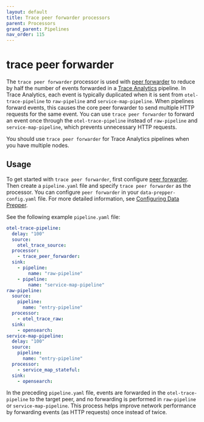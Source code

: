 ```yaml
---
layout: default
title: Trace peer forwarder processors
parent: Processors
grand_parent: Pipelines
nav_order: 115
---
```


# trace peer forwarder

The `trace peer forwarder` processor is used with [peer forwarder]({{site.url}}{{site.baseurl}}/data-prepper/managing-data-prepper/peer-forwarder/) to reduce by half the number of events forwarded in a [Trace Analytics]({{site.url}}{{site.baseurl}}/data-prepper/common-use-cases/trace-analytics/) pipeline. In Trace Analytics, each event is typically duplicated when it is sent from `otel-trace-pipeline` to `raw-pipeline` and `service-map-pipeline`. When pipelines forward events, this causes the core peer forwarder to send multiple HTTP requests for the same event. You can use `trace peer forwarder` to forward an event once through the `otel-trace-pipeline` instead of `raw-pipeline` and `service-map-pipeline`, which prevents unnecessary HTTP requests.

You should use `trace peer forwarder` for Trace Analytics pipelines when you have multiple nodes.

## Usage

To get started with `trace peer forwarder`, first configure [peer forwarder]({{site.url}}{{site.baseurl}}/data-prepper/managing-data-prepper/peer-forwarder/). Then create a `pipeline.yaml` file and specify `trace peer forwarder` as the processor. You can configure `peer forwarder` in your `data-prepper-config.yaml` file. For more detailed information, see [Configuring Data Prepper]({{site.url}}{{site.baseurl}}/data-prepper/getting-started/#2-configuring-data-prepper).

See the following example `pipeline.yaml` file: 

```yaml
otel-trace-pipeline:
  delay: "100"
  source:
    otel_trace_source:
  processor:
    - trace_peer_forwarder:
  sink:
    - pipeline:
        name: "raw-pipeline"
    - pipeline:
        name: "service-map-pipeline"
raw-pipeline:
  source:
    pipeline:
      name: "entry-pipeline"
  processor:
    - otel_trace_raw:
  sink:
    - opensearch:
service-map-pipeline:
  delay: "100"
  source:
    pipeline:
      name: "entry-pipeline"
  processor:
    - service_map_stateful:
  sink:
    - opensearch:
```

In the preceding `pipeline.yaml` file, events are forwarded in the `otel-trace-pipeline` to the target peer, and no forwarding is performed in `raw-pipeline` or `service-map-pipeline`. This process helps improve network performance by forwarding events (as HTTP requests) once instead of twice. 